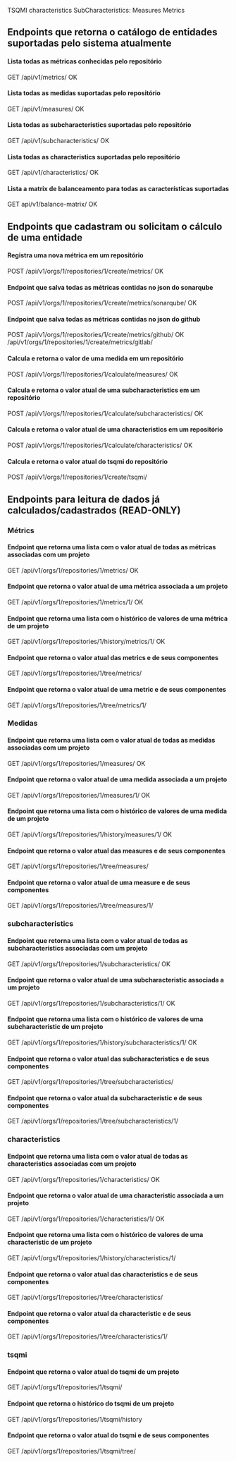 TSQMI
characteristics
SubCharacteristics:
Measures
Metrics


## Endpoints que retorna o catálogo de entidades suportadas pelo sistema atualmente

#### Lista todas as métricas conhecidas pelo repositório
GET /api/v1/metrics/ OK

#### Lista todas as medidas suportadas pelo repositório
GET /api/v1/measures/ OK

#### Lista todas as subcharacteristics suportadas pelo repositório
GET /api/v1/subcharacteristics/ OK

#### Lista todas as characteristics suportadas pelo repositório
GET /api/v1/characteristics/ OK

#### Lista a matrix de balanceamento para todas as características suportadas

GET api/v1/balance-matrix/ OK

## Endpoints que cadastram ou solicitam o cálculo de uma entidade

#### Registra uma nova **métrica** em um repositório
POST /api/v1/orgs/1/repositories/1/create/metrics/ OK

#### Endpoint que salva todas as métricas contidas no json do sonarqube
POST /api/v1/orgs/1/repositories/1/create/metrics/sonarqube/ OK

#### Endpoint que salva todas as métricas contidas no json do github
POST /api/v1/orgs/1/repositories/1/create/metrics/github/ OK
/api/v1/orgs/1/repositories/1/create/metrics/gitlab/

#### Calcula e retorna o valor de uma **medida** em um repositório
POST /api/v1/orgs/1/repositories/1/calculate/measures/ OK

#### Calcula e retorna o valor atual de uma **subcharacteristics** em um repositório
POST /api/v1/orgs/1/repositories/1/calculate/subcharacteristics/ OK

#### Calcula e retorna o valor atual de uma **characteristics** em um repositório
POST /api/v1/orgs/1/repositories/1/calculate/characteristics/ OK

#### Calcula e retorna o valor atual do **tsqmi** do repositório
POST /api/v1/orgs/1/repositories/1/create/tsqmi/


## Endpoints para leitura de dados já calculados/cadastrados (READ-ONLY)

### Métrics

#### Endpoint que retorna uma lista com o valor atual de todas as métricas associadas com um projeto
GET /api/v1/orgs/1/repositories/1/metrics/ OK

#### Endpoint que retorna o valor atual de uma métrica associada a um projeto
GET /api/v1/orgs/1/repositories/1/metrics/1/ OK

#### Endpoint que retorna uma lista com o histórico de valores de uma métrica de um projeto
GET /api/v1/orgs/1/repositories/1/history/metrics/1/ OK

#### Endpoint que retorna o valor atual das metrics e de seus componentes
GET /api/v1/orgs/1/repositories/1/tree/metrics/

#### Endpoint que retorna o valor atual de uma metric e de seus componentes
GET /api/v1/orgs/1/repositories/1/tree/metrics/1/


### Medidas

#### Endpoint que retorna uma lista com o valor atual de todas as medidas associadas com um projeto
GET /api/v1/orgs/1/repositories/1/measures/ OK

#### Endpoint que retorna o valor atual de uma medida associada a um projeto
GET /api/v1/orgs/1/repositories/1/measures/1/ OK

#### Endpoint que retorna uma lista com o histórico de valores de uma medida de um projeto
GET /api/v1/orgs/1/repositories/1/history/measures/1/ OK

#### Endpoint que retorna o valor atual das measures e de seus componentes
GET /api/v1/orgs/1/repositories/1/tree/measures/

#### Endpoint que retorna o valor atual de uma measure e de seus componentes
GET /api/v1/orgs/1/repositories/1/tree/measures/1/


### subcharacteristics

#### Endpoint que retorna uma lista com o valor atual de todas as subcharacteristics associadas com um projeto
GET /api/v1/orgs/1/repositories/1/subcharacteristics/ OK

#### Endpoint que retorna o valor atual de uma subcharacteristic associada a um projeto
GET /api/v1/orgs/1/repositories/1/subcharacteristics/1/ OK

#### Endpoint que retorna uma lista com o histórico de valores de uma subcharacteristic de um projeto
GET /api/v1/orgs/1/repositories/1/history/subcharacteristics/1/ OK

#### Endpoint que retorna o valor atual das subcharacteristics e de seus componentes
GET /api/v1/orgs/1/repositories/1/tree/subcharacteristics/

#### Endpoint que retorna o valor atual da subcharacteristic e de seus componentes
GET /api/v1/orgs/1/repositories/1/tree/subcharacteristics/1/


### characteristics

#### Endpoint que retorna uma lista com o valor atual de todas as characteristics associadas com um projeto
GET /api/v1/orgs/1/repositories/1/characteristics/ OK

#### Endpoint que retorna o valor atual de uma characteristic associada a um projeto
GET /api/v1/orgs/1/repositories/1/characteristics/1/ OK

#### Endpoint que retorna uma lista com o histórico de valores de uma characteristic de um projeto
GET /api/v1/orgs/1/repositories/1/history/characteristics/1/

#### Endpoint que retorna o valor atual das characteristics e de seus componentes
GET /api/v1/orgs/1/repositories/1/tree/characteristics/

#### Endpoint que retorna o valor atual da characteristic e de seus componentes
GET /api/v1/orgs/1/repositories/1/tree/characteristics/1/


### tsqmi

#### Endpoint que retorna o valor atual do tsqmi de um projeto
GET /api/v1/orgs/1/repositories/1/tsqmi/

#### Endpoint que retorna o histórico do tsqmi de um projeto
GET /api/v1/orgs/1/repositories/1/tsqmi/history


#### Endpoint que retorna o valor atual do tsqmi e de seus componentes
GET /api/v1/orgs/1/repositories/1/tsqmi/tree/
